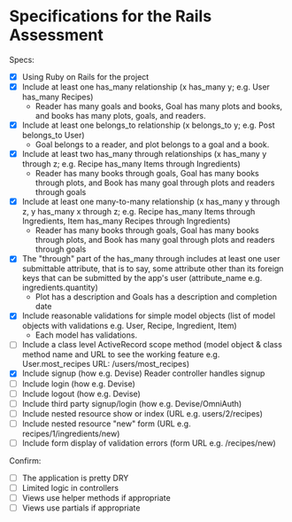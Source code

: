 # Specifications for the Rails Assessment

Specs:
- [x] Using Ruby on Rails for the project
- [x] Include at least one has_many relationship (x has_many y; e.g. User has_many Recipes) 
    - Reader has many goals and books, Goal has many plots and books, and books has many plots, goals, and readers.
- [x] Include at least one belongs_to relationship (x belongs_to y; e.g. Post belongs_to User)
    - Goal belongs to a reader, and plot belongs to a goal and a book.
- [x] Include at least two has_many through relationships (x has_many y through z; e.g. Recipe has_many Items through Ingredients)
    - Reader has many books through goals, Goal has many books through plots, and Book has many goal through plots and readers through goals
- [x] Include at least one many-to-many relationship (x has_many y through z, y has_many x through z; e.g. Recipe has_many Items through Ingredients, Item has_many Recipes through Ingredients)
    - Reader has many books through goals, Goal has many books through plots, and Book has many goal through plots and readers through goals
- [X] The "through" part of the has_many through includes at least one user submittable attribute, that is to say, some attribute other than its foreign keys that can be submitted by the app's user (attribute_name e.g. ingredients.quantity)
    - Plot has a description and Goals has a description and completion date
- [x] Include reasonable validations for simple model objects (list of model objects with validations e.g. User, Recipe, Ingredient, Item)
    - Each model has validations.
- [ ] Include a class level ActiveRecord scope method (model object & class method name and URL to see the working feature e.g. User.most_recipes URL: /users/most_recipes)
- [x] Include signup (how e.g. Devise)
    Reader controller handles signup
- [ ] Include login (how e.g. Devise)
- [ ] Include logout (how e.g. Devise)
- [ ] Include third party signup/login (how e.g. Devise/OmniAuth)
- [ ] Include nested resource show or index (URL e.g. users/2/recipes)
- [ ] Include nested resource "new" form (URL e.g. recipes/1/ingredients/new)
- [ ] Include form display of validation errors (form URL e.g. /recipes/new)

Confirm:
- [ ] The application is pretty DRY
- [ ] Limited logic in controllers
- [ ] Views use helper methods if appropriate
- [ ] Views use partials if appropriate
